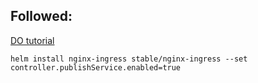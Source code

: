 Followed:
-

[DO tutorial](https://www.digitalocean.com/community/tutorials/how-to-set-up-an-nginx-ingress-on-digitalocean-kubernetes-using-helm)

```
helm install nginx-ingress stable/nginx-ingress --set controller.publishService.enabled=true
```

